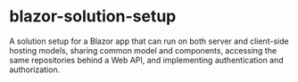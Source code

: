 # blazor-solution-setup
A solution setup for a Blazor app that can run on both server and client-side hosting models, sharing common model and components, accessing the same repositories behind a Web API, and implementing authentication and authorization.
